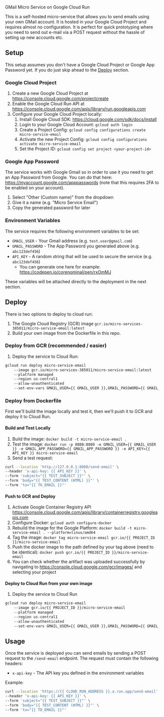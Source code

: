 GMail Micro Service on Google Cloud Run

This is a self-hosted micro-service that allows you to send emails using your own GMail account. It is hosted in your Google Cloud Project and requires almost no configuration. It is perfect for quick prototyping where you need to send out e-mail via a POST request without the hassle of setting up new accounts etc.

## Setup 

This setup assumes you don't have a Google Cloud Project or Google App Password yet. If you do just skip ahead to the [Deploy](#deploy) section.

### Google Cloud Project
1. Create a new Google Cloud Project at https://console.cloud.google.com/projectcreate
2. Enable the Google Cloud Run API at https://console.cloud.google.com/apis/library/run.googleapis.com
3. Configure your Google Cloud Project locally:
   1. Install Google Cloud SDK: https://cloud.google.com/sdk/docs/install
   2. Login to your Google Cloud Account: `gcloud auth login`
   3. Create a Project Config: `gcloud config configurations create micro-service-email`
   4. Activate the new Project Config: `gcloud config configurations activate micro-service-email`
   5. Set the Project ID: `gcloud config set project <your-project-id>`

### Google App Password
The service works with Google Gmail so in order to use it you need to get an App Password from Google. You can do that here: https://myaccount.google.com/apppasswords (note that this requires 2FA to be enabled on your account).

1. Select "Other (Custom name)" from the dropdown
2. Give it a name (e.g. "Micro Service Email")
3. Copy the generated password for later

### Environment Variables
The service requires the following environment variables to be set:
- `GMAIL_USER` - Your Gmail address (e.g. `test.user@gmail.com`)
- `GMAIL_PASSWORD` - The App Password you generated above (e.g. `abc123def456`)
- `API_KEY` - A random string that will be used to secure the service (e.g. `abc123def456`)
  - You can generate one here for example: https://codepen.io/corenominal/pen/rxOmMJ

These variables will be attached directly to the deployment in the next section. 

## Deploy

There is two options to deploy to cloud run:
  1. The Google Cloud Registry (GCR) image `gcr.io/micro-services-385011/micro-service-email:latest` 
  2. Build your own image from the Dockerfile in this repo.

### Deploy from GCR (recommended / easier)
  1. Deploy the service to Cloud Run: 

```bash
gcloud run deploy micro-service-email
    --image gcr.io/micro-services-385011/micro-service-email:latest 
    --platform managed 
    --region us-central1 
    --allow-unauthenticated 
    --set-env-vars GMAIL_USER={{ GMAIL_USER }},GMAIL_PASSWORD={{ GMAIL_PASSWORD }},API_KEY={{ API_KEY }}
```

### Deploy from Dockerfile
First we'll build the image locally and test it, then we'll push it to GCR and deploy it to Cloud Run.

#### Build and Test Locally
  1. Build the image: `docker build -t micro-service-email .`
  2. Test the image: `docker run -p 8080:8080 -e GMAIL_USER={{ GMAIL_USER }} -e GMAIL_APP_PASSWORD={{ GMAIL_APP_PASSWORD }} -e API_KEY={{ API_KEY }} micro-service-email`
  3. Send a test request:

```bash
curl --location 'http://127.0.0.1:8080/send-email' \
--header 'x-api-key: {{ API_KEY }}' \
--form 'subject="{{ TEST_SUBJECT }}"' \
--form 'body="{{ TEST_CONTENT (HTML) }}"' \
--form 'to="{{ TO_EMAIL }}"'
```

#### Push to GCR and Deploy

1. Activate Google Container Registry API https://console.cloud.google.com/apis/library/containerregistry.googleapis.com
2. Configure Docker: `gcloud auth configure-docker`
3. Rebuild the image for the Google Platform: `docker build -t micro-service-email . --platform=linux/amd64`
4. Tag the image: `docker tag micro-service-email gcr.io/{{ PROJECT_ID }}/micro-service-email`
5. Push the docker image to the path defined by your tag above (need to be identical): `docker push gcr.io/{{ PROJECT_ID }}/micro-service-email`
6. You can check whether the artifact was uploaded successfully by navigating to https://console.cloud.google.com/gcr/images/ and selecting your project

#### Deploy to Cloud Run from your own image

1. Deploy the service to Cloud Run
```bash
gcloud run deploy micro-service-email
    --image gcr.io/{{ PROJECT_ID }}/micro-service-email 
    --platform managed 
    --region us-central1 
    --allow-unauthenticated 
    --set-env-vars GMAIL_USER={{ GMAIL_USER }},GMAIL_PASSWORD={{ GMAIL_PASSWORD }},API_KEY={{ API_KEY }}
```

## Usage

Once the service is deployed you can send emails by sending a POST request to the `/send-email` endpoint. The request must contain the following headers:
- `x-api-key` - The API key you defined in the environment variables

Example:
```bash
curl --location 'https://{{ CLOUD_RUN_ADDRESS }}.a.run.app/send-email' \
--header 'x-api-key: {{ API_KEY }}' \
--form 'subject="{{ TEST_SUBJECT }}"' \
--form 'body="{{ TEST_CONTENT (HTML) }}"' \
--form 'to="{{ TO_EMAIL }}"'
```
